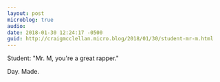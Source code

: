 ```yaml
---
layout: post
microblog: true
audio: 
date: 2018-01-30 12:24:17 -0500
guid: http://craigmcclellan.micro.blog/2018/01/30/student-mr-m.html
---
```

Student: "Mr. M, you're a great rapper."

Day. Made.

